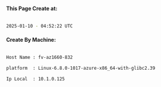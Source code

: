 
   
#### This Page Create at:

```bash

2025-01-10 - 04:52:22 UTC

```

#### Create By Machine:

```bash

Host Name : fv-az1660-832

platform  : Linux-6.8.0-1017-azure-x86_64-with-glibc2.39

Ip Local  : 10.1.0.125

```

